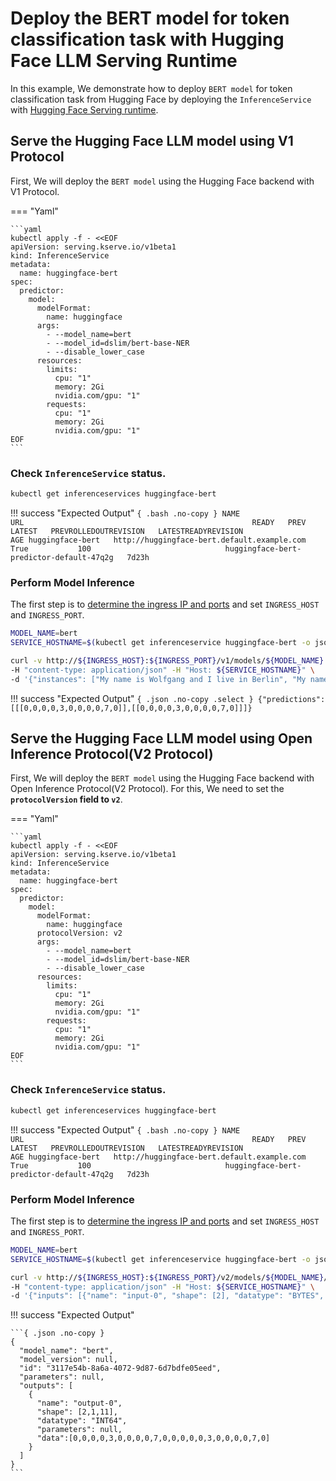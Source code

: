 # Deploy the BERT model for token classification task with Hugging Face LLM Serving Runtime
In this example, We demonstrate how to deploy `BERT model` for token classification task from Hugging Face by deploying the `InferenceService` with [Hugging Face Serving runtime](https://github.com/kserve/kserve/tree/master/python/huggingfaceserver). 

## Serve the Hugging Face LLM model using V1 Protocol
First, We will deploy the `BERT model` using the Hugging Face backend with V1 Protocol.

=== "Yaml"

    ```yaml
    kubectl apply -f - <<EOF
    apiVersion: serving.kserve.io/v1beta1
    kind: InferenceService
    metadata:
      name: huggingface-bert
    spec:
      predictor:
        model:
          modelFormat:
            name: huggingface
          args:
            - --model_name=bert
            - --model_id=dslim/bert-base-NER
            - --disable_lower_case
          resources:
            limits:
              cpu: "1"
              memory: 2Gi
              nvidia.com/gpu: "1"
            requests:
              cpu: "1"
              memory: 2Gi
              nvidia.com/gpu: "1"
    EOF
    ```

### Check `InferenceService` status.

```bash
kubectl get inferenceservices huggingface-bert
```

!!! success "Expected Output"
    ```{ .bash .no-copy }
    NAME                 URL                                                   READY   PREV   LATEST   PREVROLLEDOUTREVISION   LATESTREADYREVISION                          AGE
    huggingface-bert   http://huggingface-bert.default.example.com             True           100                              huggingface-bert-predictor-default-47q2g   7d23h
    ```

### Perform Model Inference

The first step is to [determine the ingress IP and ports](/docs/get_started/first_isvc#4-determine-the-ingress-ip-and-ports) and set `INGRESS_HOST` and `INGRESS_PORT`.

```bash
MODEL_NAME=bert
SERVICE_HOSTNAME=$(kubectl get inferenceservice huggingface-bert -o jsonpath='{.status.url}' | cut -d "/" -f 3)
```

```bash
curl -v http://${INGRESS_HOST}:${INGRESS_PORT}/v1/models/${MODEL_NAME}:predict \
-H "content-type: application/json" -H "Host: ${SERVICE_HOSTNAME}" \
-d '{"instances": ["My name is Wolfgang and I live in Berlin", "My name is Lisa and I live in Paris"]}'
```

!!! success "Expected Output"
    ```{ .json .no-copy .select }
    {"predictions":[[[0,0,0,0,3,0,0,0,0,7,0]],[[0,0,0,0,3,0,0,0,0,7,0]]]}
    ```

## Serve the Hugging Face LLM model using Open Inference Protocol(V2 Protocol)

First, We will deploy the `BERT model` using the Hugging Face backend with Open Inference Protocol(V2 Protocol).
For this, We need to set the **`protocolVersion` field to `v2`**.

=== "Yaml"

    ```yaml
    kubectl apply -f - <<EOF
    apiVersion: serving.kserve.io/v1beta1
    kind: InferenceService
    metadata:
      name: huggingface-bert
    spec:
      predictor:
        model:
          modelFormat:
            name: huggingface
          protocolVersion: v2
          args:
            - --model_name=bert
            - --model_id=dslim/bert-base-NER
            - --disable_lower_case
          resources:
            limits:
              cpu: "1"
              memory: 2Gi
              nvidia.com/gpu: "1"
            requests:
              cpu: "1"
              memory: 2Gi
              nvidia.com/gpu: "1"
    EOF
    ```

### Check `InferenceService` status.

```bash
kubectl get inferenceservices huggingface-bert
```

!!! success "Expected Output"
    ```{ .bash .no-copy }
    NAME                 URL                                                   READY   PREV   LATEST   PREVROLLEDOUTREVISION   LATESTREADYREVISION                          AGE
    huggingface-bert   http://huggingface-bert.default.example.com             True           100                              huggingface-bert-predictor-default-47q2g   7d23h
    ```

### Perform Model Inference

The first step is to [determine the ingress IP and ports](/docs/get_started/first_isvc#4-determine-the-ingress-ip-and-ports) and set `INGRESS_HOST` and `INGRESS_PORT`.

```bash
MODEL_NAME=bert
SERVICE_HOSTNAME=$(kubectl get inferenceservice huggingface-bert -o jsonpath='{.status.url}' | cut -d "/" -f 3)
```

```bash
curl -v http://${INGRESS_HOST}:${INGRESS_PORT}/v2/models/${MODEL_NAME}/infer \
-H "content-type: application/json" -H "Host: ${SERVICE_HOSTNAME}" \
-d '{"inputs": [{"name": "input-0", "shape": [2], "datatype": "BYTES", "data": ["My name is Wolfgang and I live in Berlin", "My name is Lisa and I live in Paris"]}]}'
```

!!! success "Expected Output"

    ```{ .json .no-copy }
    {
      "model_name": "bert",
      "model_version": null,
      "id": "3117e54b-8a6a-4072-9d87-6d7bdfe05eed",
      "parameters": null,
      "outputs": [
        {
          "name": "output-0",
          "shape": [2,1,11],
          "datatype": "INT64",
          "parameters": null,
          "data":[0,0,0,0,3,0,0,0,0,7,0,0,0,0,0,3,0,0,0,0,7,0]
        }
      ]
    }
    ```
